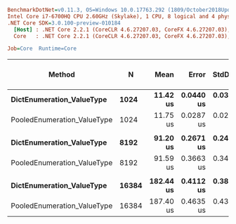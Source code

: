 ``` ini

BenchmarkDotNet=v0.11.3, OS=Windows 10.0.17763.292 (1809/October2018Update/Redstone5)
Intel Core i7-6700HQ CPU 2.60GHz (Skylake), 1 CPU, 8 logical and 4 physical cores
.NET Core SDK=3.0.100-preview-010184
  [Host] : .NET Core 2.2.1 (CoreCLR 4.6.27207.03, CoreFX 4.6.27207.03), 64bit RyuJIT
  Core   : .NET Core 2.2.1 (CoreCLR 4.6.27207.03, CoreFX 4.6.27207.03), 64bit RyuJIT

Job=Core  Runtime=Core  

```
|                      Method |     N |      Mean |     Error |    StdDev | Ratio | Gen 0/1k Op | Gen 1/1k Op | Gen 2/1k Op | Allocated Memory/Op |
|---------------------------- |------ |----------:|----------:|----------:|------:|------------:|------------:|------------:|--------------------:|
|   **DictEnumeration_ValueType** |  **1024** |  **11.42 us** | **0.0440 us** | **0.0390 us** |  **1.00** |           **-** |           **-** |           **-** |                   **-** |
| PooledEnumeration_ValueType |  1024 |  11.75 us | 0.0287 us | 0.0268 us |  1.03 |           - |           - |           - |                   - |
|                             |       |           |           |           |       |             |             |             |                     |
|   **DictEnumeration_ValueType** |  **8192** |  **91.20 us** | **0.2671 us** | **0.2499 us** |  **1.00** |           **-** |           **-** |           **-** |                   **-** |
| PooledEnumeration_ValueType |  8192 |  91.59 us | 0.3663 us | 0.3427 us |  1.00 |           - |           - |           - |                   - |
|                             |       |           |           |           |       |             |             |             |                     |
|   **DictEnumeration_ValueType** | **16384** | **182.44 us** | **0.4112 us** | **0.3847 us** |  **1.00** |           **-** |           **-** |           **-** |                   **-** |
| PooledEnumeration_ValueType | 16384 | 187.40 us | 0.4635 us | 0.4336 us |  1.03 |           - |           - |           - |                   - |
